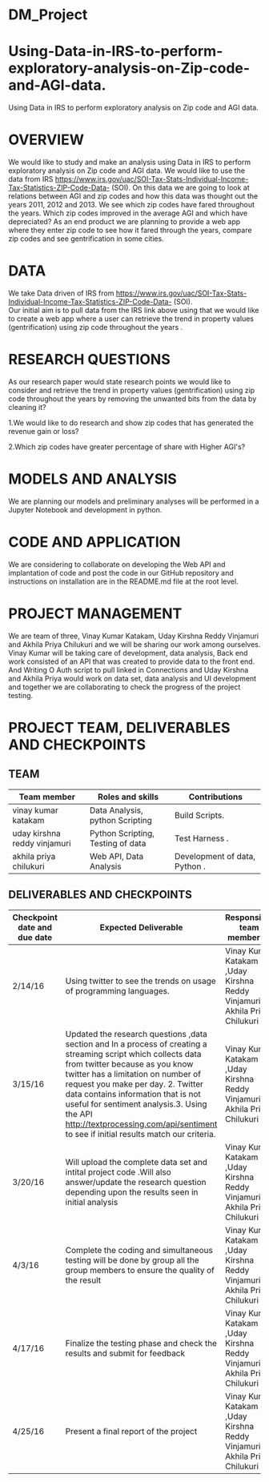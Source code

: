 # DM_Project
# Using-Data-in-IRS-to-perform-exploratory-analysis-on-Zip-code-and-AGI-data.
Using Data in IRS to perform exploratory analysis on Zip code and AGI data.
#  OVERVIEW
We would like to study and make an analysis using Data in IRS to perform exploratory analysis on Zip code and AGI data.  We would like to use the data from IRS https://www.irs.gov/uac/SOI-Tax-Stats-Individual-Income-Tax-Statistics-ZIP-Code-Data- (SOI). On this data we are going to look at relations between AGI and zip codes and how this data was thought out the years 2011, 2012 and 2013. We see which zip codes have fared throughout the years. Which zip codes improved in the average AGI and which have depreciated? As an end product we are planning to provide a web app where they enter zip code to see how it fared through the years, compare zip codes and see gentrification in some cities.  
# DATA
We take Data driven of IRS from https://www.irs.gov/uac/SOI-Tax-Stats-Individual-Income-Tax-Statistics-ZIP-Code-Data- (SOI).  
Our initial aim is to pull data from the IRS link above using that we would like to create a web app where a user can retrieve the trend in property values (gentrification) using zip code throughout the years . 
# RESEARCH QUESTIONS 
As our research paper would state research points we would like to consider and retrieve the trend in property values (gentrification) using zip code throughout the years by removing the unwanted bits from the data by cleaning it? 

1.We would like to do research and show zip codes that has generated the revenue gain or loss?

2.Which zip codes have greater percentage of share with Higher AGI's?
# MODELS AND ANALYSIS 
We are planning our models and preliminary analyses will be performed in a Jupyter Notebook and development in python. 
  
# CODE AND APPLICATION 
We are considering to collaborate on developing the Web API and implantation of code and post the code in our GitHub repository and instructions on installation are in the README.md file at the root level. 
# PROJECT MANAGEMENT 
We are team of three, Vinay Kumar Katakam, Uday Kirshna Reddy Vinjamuri and Akhila Priya Chilukuri and we will be sharing our work among ourselves. Vinay Kumar will be taking care of development, data analysis, Back end work consisted of an API that was created to provide data to the front end. And Writing O Auth script to pull linked in Connections and Uday Kirshna and Akhila Priya would work on data set, data analysis and UI development and together we are collaborating to check the progress of the project testing.  
 
# PROJECT TEAM, DELIVERABLES AND CHECKPOINTS 
## TEAM
| Team member                  | Roles and skills                       | Contributions                               |
|------------------------------|----------------------------------------|---------------------------------------------|
| vinay kumar katakam | Data Analysis, python Scripting |Build Scripts.|
| uday kirshna reddy vinjamuri |Python Scripting, Testing of data| Test Harness .|
| akhila priya chilukuri | Web API, Data Analysis | Development of data, Python .|

 
 

## DELIVERABLES AND CHECKPOINTS


| Checkpoint date and due date| Expected Deliverable                                                          | Responsible team member(s) | Checkpoint results                                                                                                                  |
|---------------|-------------------------------------------------------------------------------|----------------------------|-------------------------------------------------------------------------------------------------------------------------------------|
|2/14/16| Using twitter to see the trends on usage of programming languages.  | Vinay Kumar Katakam ,Uday Kirshna Reddy Vinjamuri , Akhila Priya Chilukuri   | Meets project proposal check point |
|3/15/16 |Updated the research questions ,data section and  In a process of creating a streaming script which collects data from twitter because as you know twitter has a limitation on number of request you make per day. 2. Twitter data contains information that is not useful for sentiment analysis.3. Using the API http://textprocessing.com/api/sentiment to see if initial results match our criteria.| Vinay Kumar Katakam ,Uday Kirshna Reddy Vinjamuri , Akhila Priya Chilukuri  |                      |
| 3/20/16 | Will upload the complete data set and intital project code .Will also answer/update the research question depending upon the results seen in initial analysis | Vinay Kumar Katakam ,Uday Kirshna Reddy Vinjamuri , Akhila Priya Chilukuri  |                      |
| 4/3/16 | Complete the coding and simultaneous testing will be done by group all the group members to ensure the quality of the result  | Vinay Kumar Katakam ,Uday Kirshna Reddy Vinjamuri , Akhila Priya Chilukuri  |                      |
| 4/17/16 | Finalize the testing phase and check the results and submit for feedback | Vinay Kumar Katakam ,Uday Kirshna Reddy Vinjamuri , Akhila Priya Chilukuri  |           |
| 4/25/16 | Present a final report of the project  | Vinay Kumar Katakam ,Uday Kirshna Reddy Vinjamuri , Akhila Priya Chilukuri  |           |






